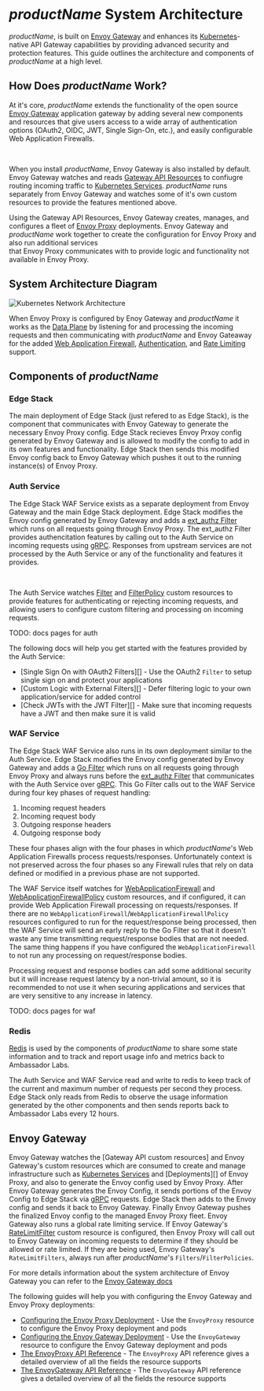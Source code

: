 
# $productName$ System Architecture

$productName$, is built on [Envoy Gateway][] and enhances its [Kubernetes][]-native API Gateway capabilities
by providing advanced security and protection features. This guide outlines the architecture and components
of $productName$ at a high level.

## How Does $productName$ Work?

At it's core, $productName$ extends the functionality of the open source [Envoy Gateway][] application gateway by
adding several new components and resources that give users access to a wide array of authentication
options (OAuth2, OIDC, JWT, Single Sign-On, etc.), and easily configurable Web Application Firewalls.

</br>

When you install $productName$, Envoy Gateway is also installed by default. Envoy Gateway watches
and reads [Gateway API Resources][] to confiugre routing incoming traffic to [Kubernetes Services][]. $productName$
runs separately from Envoy Gateway and watches some of it's own custom resources to provide the features mentioned above.

Using the Gateway API Resources, Envoy Gateway creates, manages, and configures a fleet of [Envoy Proxy][] deployments.
Envoy Gateway and $productName$ work together to create the configuration for Envoy Proxy and also run additional services \
that Envoy Proxy communicates with to provide logic and functionality not available in Envoy Proxy.

## System Architecture Diagram

<div class="docs-diagram-wrapper">

![Kubernetes Network Architecture](/../../images/documentation/EdgeStack4Architecture.inline.svg)

</div>

When Envoy Proxy is configured by Enoy Gateway and $productName$ it works as the [Data Plane][] by
listening for and processing the incoming requests and then communicating with $productName$ and Envoy Gateaway for
the added [Web Application Firewall][], [Authentication][], and [Rate Limiting][] support.

## Components of $productName$

### Edge Stack

The main deployment of Edge Stack (just refered to as Edge Stack), is the component
that communicates with Envoy Gateway to generate the necessary Envoy Proxy config. Edge Stack
recieves Envoy Prxoy config generated by Envoy Gateway and is allowed to modify the config to add in its own
features and functionality. Edge Stack then sends this modified Envoy config back to Envoy Gateway which pushes
it out to the running instance(s) of Envoy Proxy.

### Auth Service

The Edge Stack WAF Service exists as a separate deployment from Envoy Gateway and the main Edge Stack deployment.
Edge Stack modifies the Envoy config generated by Envoy Gateway and adds a [ext_authz Filter][] which runs on all requests going through
Envoy Proxy. The ext_authz Filter provides authencitation features by calling out to the Auth Service on incoming requests using [gRPC][]. Responses from upstream
services are not processed by the Auth Service or any of the functionality and features it provides.

</br>

The Auth Service watches [Filter][] and [FilterPolicy][] custom resources to provide features for authenticating or rejecting incoming requests, and allowing
users to configure custom filtering and processing on incoming requests.

TODO: docs pages for auth

The following docs will help you get started with the features provided by the Auth Service:

- [Single Sign On with OAuth2 Filters][] - Use the OAuth2 `Filter` to setup single sign on and protect your applications
- [Custom Logic with External Filters][] - Defer filtering logic to your own application/service for added control
- [Check JWTs with the JWT Filter][] - Make sure that incoming requests have a JWT and then make sure it is valid

### WAF Service

The Edge Stack WAF Service also runs in its own deployment similar to the Auth Service. Edge Stack modifies the Envoy config generated by
Envoy Gateway and adds a [Go Filter][] which runs on all requests going through Envoy Proxy and always runs before the [ext_authz Filter][]
that communicates with the Auth Service over [gRPC][]. This Go Filter calls out to the WAF Service during four key phases of request handling:

1. Incoming request headers
2. Incoming request body
3. Outgoing response headers
4. Outgoing response body

These four phases align with the four phases in which $productName$'s Web Application Firewalls process requests/responses. Unfortunately
context is not preserved across the four phases so any Firewall rules that rely on data defined or modified in a previous phase are not supported.

The WAF Service itself watches for [WebApplicationFirewall][] and [WebApplicationFirewallPolicy][] custom resources, and if configured, it can
provide Web Application Firewall processing on requests/responses. If there are no `WebApplicationFirewall`/`WebApplicationFirewallPolicy` resources
configured to run for the request/response being processed, then the WAF Service will send an early reply to the Go Filter so that it doesn't
waste any time transmitting request/response bodies that are not needed. The same thing happens if you have configured the `WebApplicationFirewall` to not run
any processing on request/response bodies.

Processing request and response bodies can add some additional security but it will increase request latency by a non-trivial amount, so it is recommended to not use it
when securing applications and services that are very sensitive to any increase in latency.

TODO: docs pages for waf

### Redis

[Redis][] is used by the components of $productName$ to share some state information and to track and report usage info and metrics back to Ambassador Labs.

The Auth Service and WAF Service read and write to redis to keep track of the current and maximum number of requests per second they process. Edge Stack only reads
from Redis to observe the usage information generated by the other components and then sends reports back to Ambassador Labs every 12 hours.

## Envoy Gateway

Envoy Gateway watches the [Gateway API custom resources] and Envoy Gateway's custom resources which are consumed to create and manage infrastructure such as [Kubernetes Services][] and [Deployments][]
of Envoy Proxy, and also to generate the Envoy config used by Envoy Proxy. After Envoy Gateway generates the Envoy Config, it sends portions of the Envoy Config to Edge Stack via
[gRPC][] requests. Edge Stack then adds to the Envoy config and sends it back to Envoy Gateway. Finally Envoy Gateway pushes the finalized Envoy config to the managed Envoy Proxy fleet.
Envoy Gateway also runs a global rate limiting service. If Envoy Gateway's [RateLimitFilter][] custom resource is configured, then Envoy Proxy will call out to Envoy Gateway on incoming requests
to determine if they should be allowed or rate limited. If they are being used, Envoy Gateway's `RateLimitFilters`, always run after $productName$'s `Filters`/`FilterPolicies`.

For more details information about the system architecture of Envoy Gateway you can refer to the [Envoy Gateway docs][]

The following guides will help you with configuring the Envoy Gateway and Envoy Proxy deployments:

- [Configuring the Envoy Proxy Deployment][] - Use the `EnvoyProxy` resource to configure the Envoy Proxy deployment and pods
- [Configuring the Envoy Gateway Deployment][] - Use the `EnvoyGateway` resource to configure the Envoy Gateway deployment and pods
- [The EnvoyProxy API Reference][] - The `EnvoyProxy` API reference gives a detailed overview of all the fields the resource supports
- [The EnvoyGateway API Reference][] - The `EnvoyGateway` API reference gives a detailed overview of all the fields the resource supports

[Web Application Firewall]: ../../guides/web-application-firewalls/setup
[Authentication]: ../../guides/auth/oauth2
[Rate Limiting]: ../../guides/rate-limiting/setup
[Configuring the Envoy Proxy Deployment]: ../../guides/eg/envoy-config
[Configuring the Envoy Gateway Deployment]: ../../guides/eg/envoy-gateway-config
[Filter]: ../../custom-resources/filter
[FilterPolicy]: ../../custom-resources/filterpolicy
[WebApplicationFirewall]: ../../custom-resources/webapplicationfirewall
[WebApplicationFirewallPolicy]: ../../custom-resources/webapplicationfirewallpolicy
[RateLimitFilter]: ../../custom-resources/eg/ratelimitfilter
[The EnvoyProxy API Reference]: ../../custom-resources/eg/envoyproxy
[The EnvoyGateway API Reference]: ../../custom-resources/eg/envoygateway
[ext_authz Filter]: https://www.envoyproxy.io/docs/envoy/latest/configuration/http/http_filters/ext_authz_filter
[Envoy Gateway]: https://github.com/envoyproxy/gateway
[Kubernetes]: https://kubernetes.io/
[Gateway API Resources]: https://gateway-api.sigs.k8s.io/
[Kubernetes Services]: https://kubernetes.io/docs/concepts/services-networking/service/
[Envoy Proxy]: https://www.envoyproxy.io/
[Data Plane]: https://www.snaplogic.com/blog/data-plane-vs-control-plane-whats-the-difference
[gRPC]: https://grpc.io/about/
[Go Filter]: https://www.envoyproxy.io/docs/envoy/latest/configuration/listeners/network_filters/golang_filter
[Envoy Gateway docs]: https://gateway.envoyproxy.io/v0.4.0/design/system-design.html
[Redis]: https://redis.io/
